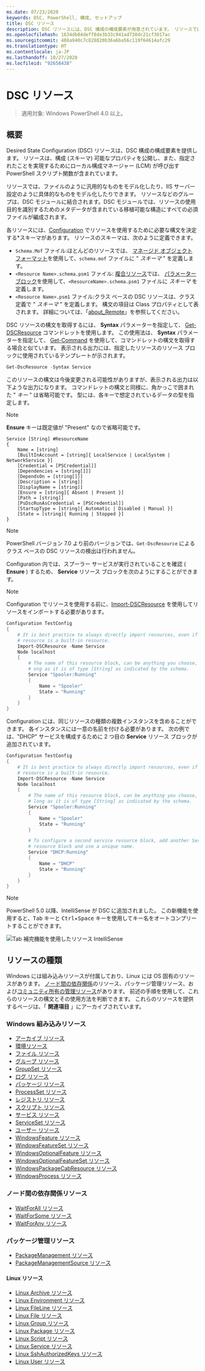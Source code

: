 ```yaml
---
ms.date: 07/23/2020
keywords: DSC, PowerShell, 構成, セットアップ
title: DSC リソース
description: DSC リソースには、DSC 構成の構成要素が用意されています。 リソースでは構成可能なプロパティ (スキーマ) が公開され、構成を適用するために LCM によって使用される PowerShell スクリプト関数が含まれています。
ms.openlocfilehash: 1634db84deff8de3b33c941ad738dc21cf3017ac
ms.sourcegitcommit: 488a940c7c828820b36a6ba56c119f64614afc29
ms.translationtype: HT
ms.contentlocale: ja-JP
ms.lasthandoff: 10/27/2020
ms.locfileid: "92658438"
---
```

# <a name="dsc-resources"></a>DSC リソース

> 適用対象: Windows PowerShell 4.0 以上。

## <a name="overview"></a>概要

Desired State Configuration (DSC) リソースは、DSC 構成の構成要素を提供します。 リソースは、構成 (スキーマ) 可能なプロパティを公開し、また、指定されたことを実現するためにローカル構成マネージャー (LCM) が呼び出す PowerShell スクリプト関数が含まれています。

リソースでは、ファイルのように汎用的なものをモデル化したり、IIS サーバー設定のように具体的なものをモデル化したりできます。 リソースなどのグループは、DSC モジュールに結合されます。DSC モジュールでは、リソースの使用目的を識別するためのメタデータが含まれている移植可能な構造にすべての必須ファイルが編成されます。

各リソースには、[Configuration](../configurations/configurations.md) でリソースを使用するために必要な構文を決定する*スキーマがあります。 リソースのスキーマは、次のように定義できます。

- `Schema.Mof` ファイル:ほとんどのリソースでは、 [マネージド オブジェクト フォーマット](/windows/desktop/wmisdk/managed-object-format--mof-)を使用して、`schema.mof` ファイルに " _スキーマ_ " を定義します。
- `<Resource Name>.schema.psm1` ファイル: [複合リソース](../configurations/compositeConfigs.md)では、 [パラメーター ブロック](/powershell/module/microsoft.powershell.core/about/about_functions#functions-with-parameters)を使用して、`<ResourceName>.schema.psm1` ファイルに _スキーマ_ を定義します。
- `<Resource Name>.psm1` ファイル:クラス ベースの DSC リソースは、クラス定義で " _スキーマ_ " を定義します。 構文の項目は Class プロパティとして表されます。 詳細については、「[about_Remote](/powershell/module/psdesiredstateconfiguration/about/about_classes_and_dsc)」を参照してください。

DSC リソースの構文を取得するには、 **Syntax** パラメーターを指定して、 [Get-DSCResource](/powershell/module/PSDesiredStateConfiguration/Get-DscResource) コマンドレットを使用します。 この使用法は、 **Syntax** パラメーターを指定して、 [Get-Command](/powershell/module/microsoft.powershell.core/get-command) を使用して、コマンドレットの構文を取得する場合と似ています。 表示される出力には、指定したリソースのリソース ブロックに使用されているテンプレートが示されます。

```powershell
Get-DscResource -Syntax Service
```

このリソースの構文は今後変更される可能性がありますが、表示される出力は以下ような出力になります。 コマンドレットの構文と同様に、角かっこで囲まれた " _キー_ " は省略可能です。 型には、各キーで想定されているデータの型を指定します。

> [!NOTE]
> **Ensure** キーは既定値が "Present" なので省略可能です。

```output
Service [String] #ResourceName
{
    Name = [string]
    [BuiltInAccount = [string]{ LocalService | LocalSystem | NetworkService }]
    [Credential = [PSCredential]]
    [Dependencies = [string[]]]
    [DependsOn = [string[]]]
    [Description = [string]]
    [DisplayName = [string]]
    [Ensure = [string]{ Absent | Present }]
    [Path = [string]]
    [PsDscRunAsCredential = [PSCredential]]
    [StartupType = [string]{ Automatic | Disabled | Manual }]
    [State = [string]{ Running | Stopped }]
}
```

> [!NOTE]
> PowerShell バージョン 7.0 より前のバージョンでは、`Get-DscResource` によるクラス ベースの DSC リソースの検出は行われません。

Configuration 内では、スプーラー サービスが実行されていることを確認 ( **Ensure** ) するため、 **Service** リソース ブロックを次のようにすることができます。

> [!NOTE]
> Configuration でリソースを使用する前に、[Import-DSCResource](../configurations/import-dscresource.md) を使用してリソースをインポートする必要があります。

```powershell
Configuration TestConfig
{
    # It is best practice to always directly import resources, even if the
    # resource is a built-in resource.
    Import-DSCResource -Name Service
    Node localhost
    {
        # The name of this resource block, can be anything you choose, as l
        # ong as it is of type [String] as indicated by the schema.
        Service "Spooler:Running"
        {
            Name = "Spooler"
            State = "Running"
        }
    }
}
```

Configuration には、同じリソースの種類の複数インスタンスを含めることができます。 各インスタンスには一意の名前を付ける必要があります。 次の例では、"DHCP" サービスを構成するために 2 つ目の **Service** リソース ブロックが追加されています。

```powershell
Configuration TestConfig
{
    # It is best practice to always directly import resources, even if the
    # resource is a built-in resource.
    Import-DSCResource -Name Service
    Node localhost
    {
        # The name of this resource block, can be anything you choose, as
        # long as it is of type [String] as indicated by the schema.
        Service "Spooler:Running"
        {
            Name = "Spooler"
            State = "Running"
        }

        # To configure a second service resource block, add another Service
        # resource block and use a unique name.
        Service "DHCP:Running"
        {
            Name = "DHCP"
            State = "Running"
        }
    }
}
```

> [!NOTE]
> PowerShell 5.0 以降、IntelliSense が DSC に追加されました。 この新機能を使用すると、<kbd>Tab</kbd> キーと <kbd>Ctrl</kbd>+<kbd>Space</kbd> キーを使用してキー名をオートコンプリートすることができます。

![Tab 補完機能を使用したリソース IntelliSense](media/resources/resource-tabcompletion.png)

## <a name="types-of-resources"></a>リソースの種類

Windows には組み込みリソースが付属しており、Linux には OS 固有のリソースがあります。 [ノード間の依存関係](../configurations/crossNodeDependencies.md)のリソース、パッケージ管理リソース、および[コミュニティ所有の管理リソース](https://github.com/dsccommunity)があります。 前述の手順を使用して、これらのリソースの構文とその使用方法を判断できます。 これらのリソースを提供するページは、「 **関連項目** 」にアーカイブされています。

### <a name="windows-built-in-resources"></a>Windows 組み込みリソース

- [アーカイブ リソース](../reference/resources/windows/archiveResource.md)
- [環境リソース](../reference/resources/windows/environmentResource.md)
- [ファイル リソース](../reference/resources/windows/fileResource.md)
- [グループ リソース](../reference/resources/windows/groupResource.md)
- [GroupSet リソース](../reference/resources/windows/groupSetResource.md)
- [ログ リソース](../reference/resources/windows/logResource.md)
- [パッケージ リソース](../reference/resources/windows/packageResource.md)
- [ProcessSet リソース](../reference/resources/windows/ProcessSetResource.md)
- [レジストリ リソース](../reference/resources/windows/registryResource.md)
- [スクリプト リソース](../reference/resources/windows/scriptResource.md)
- [サービス リソース](../reference/resources/windows/serviceResource.md)
- [ServiceSet リソース](../reference/resources/windows/serviceSetResource.md)
- [ユーザー リソース](../reference/resources/windows/userResource.md)
- [WindowsFeature リソース](../reference/resources/windows/windowsFeatureResource.md)
- [WindowsFeatureSet リソース](../reference/resources/windows/windowsFeatureSetResource.md)
- [WindowsOptionalFeature リソース](../reference/resources/windows/windowsOptionalFeatureResource.md)
- [WindowsOptionalFeatureSet リソース](../reference/resources/windows/windowsOptionalFeatureSetResource.md)
- [WindowsPackageCabResource リソース](../reference/resources/windows/windowsPackageCabResource.md)
- [WindowsProcess リソース](../reference/resources/windows/windowsProcessResource.md)

### <a name="cross-node-dependency-resources"></a>ノード間の依存関係リソース

- [WaitForAll リソース](../reference/resources/windows/waitForAllResource.md)
- [WaitForSome リソース](../reference/resources/windows/waitForSomeResource.md)
- [WaitForAny リソース](../reference/resources/windows/waitForAnyResource.md)

### <a name="package-management-resources"></a>パッケージ管理リソース

- [PackageManagement リソース](../reference/resources/packagemanagement/PackageManagementDscResource.md)
- [PackageManagementSource リソース](../reference/resources/packagemanagement/PackageManagementSourceDscResource.md)

#### <a name="linux-resources"></a>Linux リソース

- [Linux Archive リソース](../reference/resources/linux/lnxArchiveResource.md)
- [Linux Environment リソース](../reference/resources/linux/lnxEnvironmentResource.md)
- [Linux FileLine リソース](../reference/resources/linux/lnxFileLineResource.md)
- [Linux File リソース](../reference/resources/linux/lnxFileResource.md)
- [Linux Group リソース](../reference/resources/linux/lnxGroupResource.md)
- [Linux Package リソース](../reference/resources/linux/lnxPackageResource.md)
- [Linux Script リソース](../reference/resources/linux/lnxScriptResource.md)
- [Linux Service リソース](../reference/resources/linux/lnxServiceResource.md)
- [Linux SshAuthorizedKeys リソース](../reference/resources/linux/lnxSshAuthorizedKeysResource.md)
- [Linux User リソース](../reference/resources/linux/lnxUserResource.md)
